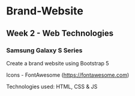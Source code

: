 # Brand-Website

## Week 2 - Web Technologies
### Samsung Galaxy S Series

Create a brand website using Bootstrap 5

Icons - FontAwesome (https://fontawesome.com)

Technologies used: HTML, CSS & JS

